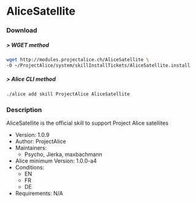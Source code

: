 # AliceSatellite

### Download

##### > WGET method
```bash
wget http://modules.projectalice.ch/AliceSatellite \
-O ~/ProjectAlice/system/skillInstallTickets/AliceSatellite.install
```

##### > Alice CLI method
```bash
./alice add skill ProjectAlice AliceSatellite
```

### Description
AliceSatellite is the official skill to support Project Alice satellites

- Version: 1.0.9
- Author: ProjectAlice
- Maintainers:
  - Psycho, Jierka, maxbachmann
- Alice minimum Version: 1.0.0-a4
- Conditions:
  - EN
  - FR
  - DE
- Requirements: N/A
